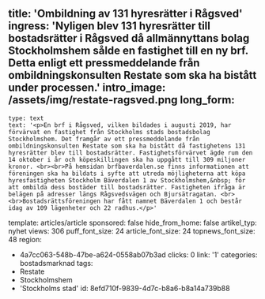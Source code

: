 title: 'Ombildning av 131 hyresrätter i Rågsved'
ingress: 'Nyligen blev 131 hyresrätter till bostadsrätter i Rågsved då allmännyttans bolag Stockholmshem sålde en fastighet till en ny brf. Detta enligt ett pressmeddelande från ombildningskonsulten Restate som ska ha bistått under processen.'
intro_image: /assets/img/restate-ragsved.png
long_form:
  -
    type: text
    text: '<p>En brf i Rågsved, vilken bildades i augusti 2019, har förvärvat en fastighet från Stockholms stads bostadsbolag Stockholmshem. Det framgår av ett pressmeddelande från ombildningskonsulten Restate som ska ha bistått då fastighetens 131 hyresrätter blev till bostadsrätter. Fastighetsförvärvet ägde rum den 14 oktober i år och köpeskillingen ska ha uppgått till 309 miljoner kronor. <br><br>På hemsidan brfbaverdalen.se finns informationen att föreningen ska ha bildats i syfte att utreda möjligheterna att köpa hyresfastigheten Stockholm Bäverdalen 1 av Stockholmshem,&nbsp; för att ombilda dess bostäder till bostadsrätter. Fastigheten ifråga är belägen på adresser längs Rågsvedsvägen och Bjursätragatan. <br><br>Bostadsrättsföreningen har fått namnet Bäverdalen 1 och består idag av 109 lägenheter och 22 radhus.</p>'
template: articles/article
sponsored: false
hide_from_home: false
artikel_typ: nyhet
views: 306
puff_font_size: 24
article_font_size: 24
topnews_font_size: 48
region:
  - 4a7cc063-548b-47be-a624-0558ab07b3ad
clicks: 0
link: '1'
categories: bostadsmarknad
tags:
  - Restate
  - Stockholmshem
  - 'Stockholms stad'
id: 8efd710f-9839-4d7c-b8a6-b8a14a739b88
